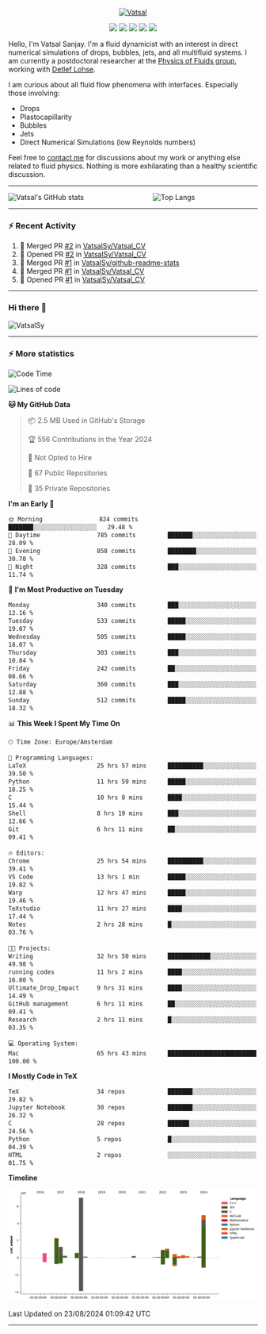 <center>

[<img alt="Vatsal" width="200px" src="https://www.dropbox.com/s/dxyybgtblo8er6h/Logo_Vatsal_Vector.png?raw=1">](https://www.vatsalsanjay.com)

[<img src="https://img.shields.io/badge/googlescholar-4285F4?&style=for-the-badge&logo=googlescholar&logoColor=white">](https://scholar.google.com/citations?hl=en&user=67aQviYAAAAJ)
[<img src="https://img.shields.io/static/v1.svg?&style=for-the-badge&logo=ResearchGate&label=&message=ResearchGate&logoColor=white&color=green">](https://www.researchgate.net/profile/Vatsal-Sanjay-2)
[<img src="https://img.shields.io/badge/twitter-1DA1F2?&style=for-the-badge&logo=twitter&logoColor=white">](https://twitter.com/VatsalSanjay)
[<img src="https://img.shields.io/badge/linkedin-0A66C2?&style=for-the-badge&logo=linkedin">](https://www.linkedin.com/in/vatsalsanjay/)
[<img src="https://img.shields.io/badge/orcid-A6CE39?&style=for-the-badge&logo=orcid&logoColor=white">](https://orcid.org/0000-0002-4293-6099)

</center>

Hello, I'm Vatsal Sanjay. I'm a fluid dynamicist with an interest in direct numerical simulations of drops, bubbles, jets, and all multifluid systems. I am currently a postdoctoral researcher at the [Physics of Fluids group](https://pof.tnw.utwente.nl), working with [Detlef Lohse](https://en.wikipedia.org/wiki/Detlef_Lohse). 

I am curious about all fluid flow phenomena with interfaces. Especially those involving:

- Drops
- Plastocapillarity
- Bubbles
- Jets
- Direct Numerical Simulations (low Reynolds numbers)

Feel free to [contact me](mailto:contact@vatsalsanjay.com) for discussions about my work or anything else related to fluid physics. Nothing is more exhilarating than a healthy scientific discussion.

<!-- ![Vatsal's GitHub stats](https://github-readme-stats-xi-wine-74.vercel.app/api?username=VatsalSy&show_icons=true&theme=vision-friendly-dark)

![Top Langs](https://github-readme-stats-xi-wine-74.vercel.app/api/top-langs/?username=VatsalSy&layout=compact&theme=vision-friendly-dark) -->

---
<div style="display: flex; justify-content: space-between;">
    <img src="https://github-readme-stats-xi-wine-74.vercel.app/api?username=VatsalSy&show_icons=true&theme=vision-friendly-dark" alt="Vatsal's GitHub stats" style="width: 55%;">
    <img src="https://github-readme-stats-xi-wine-74.vercel.app/api/top-langs/?username=VatsalSy&layout=compact&theme=vision-friendly-dark" alt="Top Langs" style="width: 42%;">
</div>

---

### :zap: Recent Activity

<!--START_SECTION:activity-->
1. 🎉 Merged PR [#2](https://github.com/VatsalSy/Vatsal_CV/pull/2) in [VatsalSy/Vatsal_CV](https://github.com/VatsalSy/Vatsal_CV)
2. 💪 Opened PR [#2](https://github.com/VatsalSy/Vatsal_CV/pull/2) in [VatsalSy/Vatsal_CV](https://github.com/VatsalSy/Vatsal_CV)
3. 🎉 Merged PR [#1](https://github.com/VatsalSy/github-readme-stats/pull/1) in [VatsalSy/github-readme-stats](https://github.com/VatsalSy/github-readme-stats)
4. 🎉 Merged PR [#1](https://github.com/VatsalSy/Vatsal_CV/pull/1) in [VatsalSy/Vatsal_CV](https://github.com/VatsalSy/Vatsal_CV)
5. 💪 Opened PR [#1](https://github.com/VatsalSy/Vatsal_CV/pull/1) in [VatsalSy/Vatsal_CV](https://github.com/VatsalSy/Vatsal_CV)
<!--END_SECTION:activity-->
---

### Hi there 👋
<p align="left"> <img src="https://komarev.com/ghpvc/?username=VatsalSy&label=Profile%20views&color=orange&style=for-the-badge" alt="VatsalSy" /> </p>

---
### :zap: More statistics

<!--START_SECTION:waka-->
![Code Time](http://img.shields.io/badge/Code%20Time-208%20hrs%2049%20mins-blue)

![Lines of code](https://img.shields.io/badge/From%20Hello%20World%20I%27ve%20Written-20.3%20million%20lines%20of%20code-blue)

**🐱 My GitHub Data** 

> 📦 2.5 MB Used in GitHub's Storage 
 > 
> 🏆 556 Contributions in the Year 2024
 > 
> 🚫 Not Opted to Hire
 > 
> 📜 67 Public Repositories 
 > 
> 🔑 35 Private Repositories 
 > 
**I'm an Early 🐤** 

```text
🌞 Morning                824 commits         ███████░░░░░░░░░░░░░░░░░░   29.48 % 
🌆 Daytime                785 commits         ███████░░░░░░░░░░░░░░░░░░   28.09 % 
🌃 Evening                858 commits         ████████░░░░░░░░░░░░░░░░░   30.70 % 
🌙 Night                  328 commits         ███░░░░░░░░░░░░░░░░░░░░░░   11.74 % 
```
📅 **I'm Most Productive on Tuesday** 

```text
Monday                   340 commits         ███░░░░░░░░░░░░░░░░░░░░░░   12.16 % 
Tuesday                  533 commits         █████░░░░░░░░░░░░░░░░░░░░   19.07 % 
Wednesday                505 commits         █████░░░░░░░░░░░░░░░░░░░░   18.07 % 
Thursday                 303 commits         ███░░░░░░░░░░░░░░░░░░░░░░   10.84 % 
Friday                   242 commits         ██░░░░░░░░░░░░░░░░░░░░░░░   08.66 % 
Saturday                 360 commits         ███░░░░░░░░░░░░░░░░░░░░░░   12.88 % 
Sunday                   512 commits         █████░░░░░░░░░░░░░░░░░░░░   18.32 % 
```


📊 **This Week I Spent My Time On** 

```text
🕑︎ Time Zone: Europe/Amsterdam

💬 Programming Languages: 
LaTeX                    25 hrs 57 mins      ██████████░░░░░░░░░░░░░░░   39.50 % 
Python                   11 hrs 59 mins      █████░░░░░░░░░░░░░░░░░░░░   18.25 % 
C                        10 hrs 8 mins       ████░░░░░░░░░░░░░░░░░░░░░   15.44 % 
Shell                    8 hrs 19 mins       ███░░░░░░░░░░░░░░░░░░░░░░   12.66 % 
Git                      6 hrs 11 mins       ██░░░░░░░░░░░░░░░░░░░░░░░   09.41 % 

🔥 Editors: 
Chrome                   25 hrs 54 mins      ██████████░░░░░░░░░░░░░░░   39.41 % 
VS Code                  13 hrs 1 min        █████░░░░░░░░░░░░░░░░░░░░   19.82 % 
Warp                     12 hrs 47 mins      █████░░░░░░░░░░░░░░░░░░░░   19.46 % 
TeXstudio                11 hrs 27 mins      ████░░░░░░░░░░░░░░░░░░░░░   17.44 % 
Notes                    2 hrs 28 mins       █░░░░░░░░░░░░░░░░░░░░░░░░   03.76 % 

🐱‍💻 Projects: 
Writing                  32 hrs 50 mins      ████████████░░░░░░░░░░░░░   49.98 % 
running codes            11 hrs 2 mins       ████░░░░░░░░░░░░░░░░░░░░░   16.80 % 
Ultimate_Drop_Impact     9 hrs 31 mins       ████░░░░░░░░░░░░░░░░░░░░░   14.49 % 
GitHub management        6 hrs 11 mins       ██░░░░░░░░░░░░░░░░░░░░░░░   09.41 % 
Research                 2 hrs 11 mins       █░░░░░░░░░░░░░░░░░░░░░░░░   03.35 % 

💻 Operating System: 
Mac                      65 hrs 43 mins      █████████████████████████   100.00 % 
```

**I Mostly Code in TeX** 

```text
TeX                      34 repos            ███████░░░░░░░░░░░░░░░░░░   29.82 % 
Jupyter Notebook         30 repos            ███████░░░░░░░░░░░░░░░░░░   26.32 % 
C                        28 repos            ██████░░░░░░░░░░░░░░░░░░░   24.56 % 
Python                   5 repos             █░░░░░░░░░░░░░░░░░░░░░░░░   04.39 % 
HTML                     2 repos             ░░░░░░░░░░░░░░░░░░░░░░░░░   01.75 % 
```



**Timeline**

![Lines of Code chart](https://raw.githubusercontent.com/VatsalSy/VatsalSy/main/assets/bar_graph.png)


 Last Updated on 23/08/2024 01:09:42 UTC
<!--END_SECTION:waka-->
---
